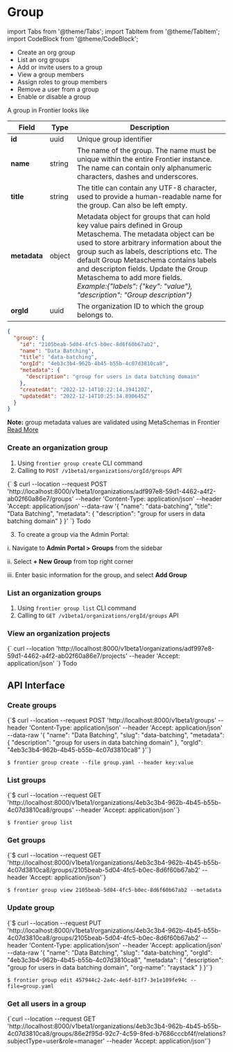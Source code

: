 # Group

import Tabs from '@theme/Tabs';
import TabItem from '@theme/TabItem';
import CodeBlock from '@theme/CodeBlock';

- Create an org group
- List an org groups
- Add or invite users to a group
- View a group members
- Assign roles to group members
- Remove a user from a group
- Enable or disable a group

A group in Frontier looks like

<Tabs groupId="model">
  <TabItem value="Model" label="Model" default>

| Field        | Type   | Description                                                                                                                                                                                                                                                                                                                                                                                                |
| ------------ | ------ | ---------------------------------------------------------------------------------------------------------------------------------------------------------------------------------------------------------------------------------------------------------------------------------------------------------------------------------------------------------------------------------------------------------- |
| **id**       | uuid   | Unique group identifier                                                                                                                                                                                                                                                                                                                                                                                    |
| **name**     | string | The name of the group. The name must be unique within the entire Frontier instance. The name can contain only alphanumeric characters, dashes and underscores.                                                                                                                                                                                                                                             |
| **title**    | string | The title can contain any UTF-8 character, used to provide a human-readable name for the group. Can also be left empty.                                                                                                                                                                                                                                                                                    |
| **metadata** | object | Metadata object for groups that can hold key value pairs defined in Group Metaschema. The metadata object can be used to store arbitrary information about the group such as labels, descriptions etc. The default Group Metaschema contains labels and descripton fields. Update the Group Metaschema to add more fields. <br/>_Example:{"labels": {"key": "value"}, "description": "Group description"}_ |
| **orgId**    | uuid   | The organization ID to which the group belongs to.                                                                                                                                                                                                                                                                                                                                                         |

</TabItem>
<TabItem value="JSON" label="Sample JSON" default>

```json
{
  "group": {
    "id": "2105beab-5d04-4fc5-b0ec-8d6f60b67ab2",
    "name": "Data Batching",
    "title": "data-batching",
    "orgId": "4eb3c3b4-962b-4b45-b55b-4c07d3810ca8",
    "metadata": {
      "description": "group for users in data batching domain"
    },
    "createdAt": "2022-12-14T10:22:14.394120Z",
    "updatedAt": "2022-12-14T10:25:34.890645Z"
  }
}
```

</TabItem>
</Tabs>

**Note:** group metadata values are validated using MetaSchemas in Frontier [Read More](../reference/metaschemas.md)

### Create an organization group

1. Using `frontier group create` CLI command
2. Calling to `POST /v1beta1/organizations/orgId/groups` API

<Tabs groupId="api">
  <TabItem value="http" label="HTTP">
  <CodeBlock className="language-bash">
{` $ curl --location --request POST 'http://localhost:8000/v1beta1/organizations/adf997e8-59d1-4462-a4f2-ab02f60a86e7/groups'
--header 'Content-Type: application/json'
--header 'Accept: application/json'
--data-raw '{
  "name": "data-batching",
  "title": "Data Batching",
  "metadata": {
      "description": "group for users in data batching domain"
  }
}'
`}</CodeBlock>
</TabItem>
 <TabItem value="cli" label="CLI">
Todo
 </TabItem>
 </Tabs>

3. To create a group via the Admin Portal:

i. Navigate to **Admin Portal > Groups** from the sidebar

ii. Select **+ New Group** from top right corner

iii. Enter basic information for the group, and select **Add Group**

### List an organization groups

1. Using `frontier group list` CLI command
2. Calling to `GET /v1beta1/organizations/orgId/groups` API

### View an organization projects

<Tabs groupId="api">
  <TabItem value="http" label="HTTP">
  <CodeBlock className="language-bash">
  {` curl --location 'http://localhost:8000/v1beta1/organizations/adf997e8-59d1-4462-a4f2-ab02f60a86e7/projects' 
--header 'Accept: application/json' `}
  </CodeBlock>
</TabItem>
 <TabItem value="cli" label="CLI">
Todo
 </TabItem>
 </Tabs>

## API Interface

### Create groups

<Tabs groupId="api">
  <TabItem value="HTTP" label="HTTP" default>
        <CodeBlock className="language-bash">
    {`$ curl --location --request POST 'http://localhost:8000/v1beta1/groups'
--header 'Content-Type: application/json'
--header 'Accept: application/json'
--data-raw '{
  "name": "Data Batching",
  "slug": "data-batching",
  "metadata": {
      "description": "group for users in data batching domain"
  },
  "orgId": "4eb3c3b4-962b-4b45-b55b-4c07d3810ca8"
}'`}
    </CodeBlock>
  </TabItem>
  <TabItem value="CLI" label="CLI" default>
<CodeBlock>

`$ frontier group create --file group.yaml --header key:value`
</CodeBlock>

  </TabItem>
</Tabs>

### List groups

<Tabs groupId="api">
  <TabItem value="HTTP" label="HTTP" default>
        <CodeBlock className="language-bash">
    {`$ curl --location --request GET 'http://localhost:8000/v1beta1/organizations/4eb3c3b4-962b-4b45-b55b-4c07d3810ca8/groups'
--header 'Accept: application/json'`}
    </CodeBlock>
  </TabItem>
  <TabItem value="CLI" label="CLI" default>
<CodeBlock>

`$ frontier group list`
</CodeBlock>

  </TabItem>
</Tabs>

### Get groups

<Tabs groupId="api">
  <TabItem value="HTTP" label="HTTP" default>
        <CodeBlock className="language-bash">
    {`$ curl --location --request GET 'http://localhost:8000/v1beta1/organizations/4eb3c3b4-962b-4b45-b55b-4c07d3810ca8/groups/2105beab-5d04-4fc5-b0ec-8d6f60b67ab2'
--header 'Accept: application/json'`}
    </CodeBlock>
  </TabItem>
  <TabItem value="CLI" label="CLI" default>
<CodeBlock>

`$ frontier group view 2105beab-5d04-4fc5-b0ec-8d6f60b67ab2 --metadata`
</CodeBlock>

  </TabItem>
</Tabs>

### Update group

<Tabs groupId="api">
  <TabItem value="HTTP" label="HTTP" default>
        <CodeBlock className="language-bash">
    {`$ curl --location --request PUT 'http://localhost:8000/v1beta1/organizations/4eb3c3b4-962b-4b45-b55b-4c07d3810ca8/groups/2105beab-5d04-4fc5-b0ec-8d6f60b67ab2'
--header 'Content-Type: application/json'
--header 'Accept: application/json'
--data-raw '{
    "name": "Data Batching",
    "slug": "data-batching",
    "orgId": "4eb3c3b4-962b-4b45-b55b-4c07d3810ca8",
    "metadata": {
        "description": "group for users in data batching domain",
        "org-name": "raystack"
    }
}'`}
    </CodeBlock>
  </TabItem>
  <TabItem value="CLI" label="CLI" default>
<CodeBlock>

`$ frontier group edit 457944c2-2a4c-4e6f-b1f7-3e1e109fe94c --file=group.yaml`
</CodeBlock>

  </TabItem>
</Tabs>

### Get all users in a group

<Tabs groupId="api">
  <TabItem value="HTTP" label="HTTP" default>
        <CodeBlock className="language-bash">
    {`curl --location --request GET 'http://localhost:8000/v1beta1/organizations/4eb3c3b4-962b-4b45-b55b-4c07d3810ca8/groups/86e2f95d-92c7-4c59-8fed-b7686cccbf4f/relations?subjectType=user&role=manager'
--header 'Accept: application/json'`}
    </CodeBlock>
  </TabItem>
</Tabs>
